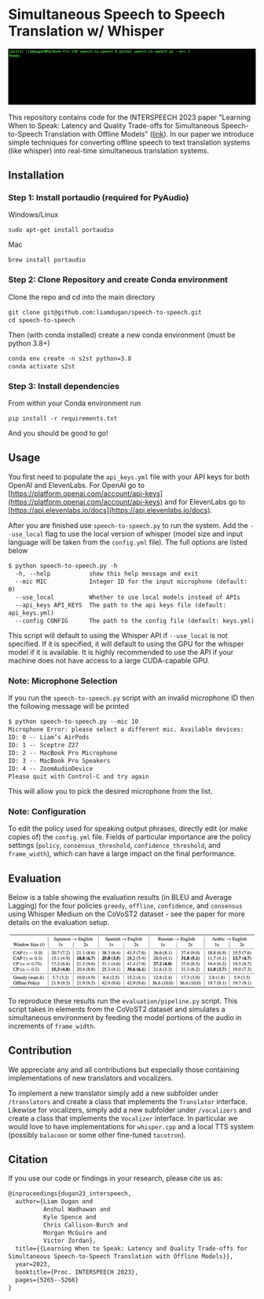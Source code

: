 # Simultaneous Speech to Speech Translation w/ Whisper
![/assets/demo.gif](/assets/demo.gif)

This repository contains code for the INTERSPEECH 2023 paper "Learning When to Speak: Latency and Quality Trade-offs for Simultaneous Speech-to-Speech Translation with Offline Models" ([link](https://www.isca-speech.org/archive/pdfs/interspeech_2023/dugan23_interspeech.pdf!)). In our paper we introduce simple techniques for converting offline speech to text translation systems (like whisper) into real-time simultaneous translation systems.

## Installation
### Step 1: Install portaudio (required for PyAudio)
Windows/Linux
```
sudo apt-get install portaudio
```
Mac
```
brew install portaudio
```
### Step 2: Clone Repository and create Conda environment
Clone the repo and cd into the main directory
``` 
git clone git@github.com:liamdugan/speech-to-speech.git 
cd speech-to-speech
```

Then (with conda installed) create a new conda environment (must be python 3.8+)
```
conda env create -n s2st python=3.8
conda activate s2st
```

### Step 3: Install dependencies
From within your Conda environment run
```
pip install -r requirements.txt
```
And you should be good to go!

## Usage

You first need to populate the `api_keys.yml` file with your API keys for both OpenAI and ElevenLabs. For OpenAI go to [https://platform.openai.com/account/api-keys](https://platform.openai.com/account/api-keys) and for ElevenLabs go to [https://api.elevenlabs.io/docs](https://api.elevenlabs.io/docs).

After you are finished use `speech-to-speech.py` to run the system. Add the `--use_local` flag to use the local version of whisper (model size and input language will be taken from the `config.yml` file). The full options are listed below
```
$ python speech-to-speech.py -h
  -h, --help           show this help message and exit
  --mic MIC            Integer ID for the input microphone (default: 0)
  --use_local          Whether to use local models instead of APIs
  --api_keys API_KEYS  The path to the api keys file (default: api_keys.yml)
  --config CONFIG      The path to the config file (default: keys.yml)
```

This script will default to using the Whisper API if `--use_local` is not specified. If it is specified, it will default to using the GPU for the whisper model if it is available. It is highly recommended to use the API if your machine does not have access to a large CUDA-capable GPU.

### Note: Microphone Selection
If you run the `speech-to-speech.py` script with an invalid microphone ID then the following message will be printed
```
$ python speech-to-speech.py --mic 10
Microphone Error: please select a different mic. Available devices:
ID: 0 -- Liam’s AirPods
ID: 1 -- Sceptre Z27
ID: 2 -- MacBook Pro Microphone
ID: 3 -- MacBook Pro Speakers
ID: 4 -- ZoomAudioDevice
Please quit with Control-C and try again
```
This will allow you to pick the desired microphone from the list.

### Note: Configuration
To edit the policy used for speaking output phrases, directly edit (or make copies of) the `config.yml` file. Fields of particular importance are the policy settings (`policy`, `consensus_threshold`, `confidence_threshold`, and `frame_width`), which can have a large impact on the final performance. 

## Evaluation
Below is a table showing the evaluation results (in BLEU and Average Lagging) for the four policies `greedy`, `offline`, `confidence`, and `consensus` using Whisper Medium on the CoVoST2 dataset - see the paper for more details on the evaluation setup.

![assets/table.png](assets/table.png)

To reproduce these results run the `evaluation/pipeline.py` script. This script takes in elements from the CoVoST2 dataset and simulates a simultaneous environment by feeding the model portions of the audio in increments of `frame_width`.

## Contribution
We appreciate any and all contributions but especially those containing implementations of new translators and vocalizers. 

To implement a new translator simply add a new subfolder under `/translators` and create a class that implements the `Translator` interface. Likewise for vocalizers, simply add a new subfolder under `/vocalizers` and create a class that implements the `Vocalizer` interface. In particular we would love to have implementations for `whisper.cpp` and a local TTS system (possibly `balacoon` or some other fine-tuned `tacotron`).

## Citation
If you use our code or findings in your research, please cite us as:
```
@inproceedings{dugan23_interspeech,
  author={Liam Dugan and 
          Anshul Wadhawan and 
          Kyle Spence and 
          Chris Callison-Burch and 
          Morgan McGuire and 
          Victor Zordan},
  title={{Learning When to Speak: Latency and Quality Trade-offs for Simultaneous Speech-to-Speech Translation with Offline Models}},
  year=2023,
  booktitle={Proc. INTERSPEECH 2023},
  pages={5265--5266}
}
```